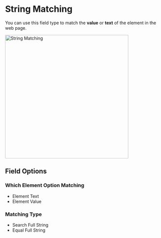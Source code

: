# String Matching

You can use this field type to match the **value** or **text** of the element in the web page.

<img src="/image/string-matching-01.png" width="400" height="400" alt="String Matching">

## Field Options

### Which Element Option Matching

- Element Text
- Element Value

### Matching Type

- Search Full String
- Equal Full String